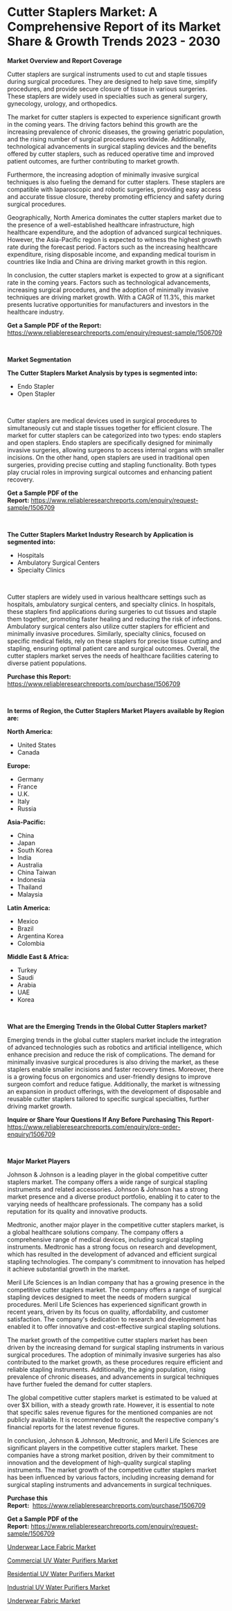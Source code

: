 <p><h1>Cutter Staplers Market: A Comprehensive Report of its Market Share & Growth Trends 2023 - 2030</h1></p><p><strong>Market Overview and Report Coverage</strong></p>
<p><p>Cutter staplers are surgical instruments used to cut and staple tissues during surgical procedures. They are designed to help save time, simplify procedures, and provide secure closure of tissue in various surgeries. These staplers are widely used in specialties such as general surgery, gynecology, urology, and orthopedics.</p><p>The market for cutter staplers is expected to experience significant growth in the coming years. The driving factors behind this growth are the increasing prevalence of chronic diseases, the growing geriatric population, and the rising number of surgical procedures worldwide. Additionally, technological advancements in surgical stapling devices and the benefits offered by cutter staplers, such as reduced operative time and improved patient outcomes, are further contributing to market growth.</p><p>Furthermore, the increasing adoption of minimally invasive surgical techniques is also fueling the demand for cutter staplers. These staplers are compatible with laparoscopic and robotic surgeries, providing easy access and accurate tissue closure, thereby promoting efficiency and safety during surgical procedures.</p><p>Geographically, North America dominates the cutter staplers market due to the presence of a well-established healthcare infrastructure, high healthcare expenditure, and the adoption of advanced surgical techniques. However, the Asia-Pacific region is expected to witness the highest growth rate during the forecast period. Factors such as the increasing healthcare expenditure, rising disposable income, and expanding medical tourism in countries like India and China are driving market growth in this region.</p><p>In conclusion, the cutter staplers market is expected to grow at a significant rate in the coming years. Factors such as technological advancements, increasing surgical procedures, and the adoption of minimally invasive techniques are driving market growth. With a CAGR of 11.3%, this market presents lucrative opportunities for manufacturers and investors in the healthcare industry.</p></p>
<p><strong>Get a Sample PDF of the Report:</strong> <a href="https://www.reliableresearchreports.com/enquiry/request-sample/1506709">https://www.reliableresearchreports.com/enquiry/request-sample/1506709</a></p>
<p>&nbsp;</p>
<p><strong>Market Segmentation</strong></p>
<p><strong>The Cutter Staplers Market Analysis by types is segmented into:</strong></p>
<p><ul><li>Endo Stapler</li><li>Open Stapler</li></ul></p>
<p>&nbsp;</p>
<p><p>Cutter staplers are medical devices used in surgical procedures to simultaneously cut and staple tissues together for efficient closure. The market for cutter staplers can be categorized into two types: endo staplers and open staplers. Endo staplers are specifically designed for minimally invasive surgeries, allowing surgeons to access internal organs with smaller incisions. On the other hand, open staplers are used in traditional open surgeries, providing precise cutting and stapling functionality. Both types play crucial roles in improving surgical outcomes and enhancing patient recovery.</p></p>
<p><strong>Get a Sample PDF of the Report:</strong>&nbsp;<a href="https://www.reliableresearchreports.com/enquiry/request-sample/1506709">https://www.reliableresearchreports.com/enquiry/request-sample/1506709</a></p>
<p>&nbsp;</p>
<p><strong>The Cutter Staplers Market Industry Research by Application is segmented into:</strong></p>
<p><ul><li>Hospitals</li><li>Ambulatory Surgical Centers</li><li>Specialty Clinics</li></ul></p>
<p>&nbsp;</p>
<p><p>Cutter staplers are widely used in various healthcare settings such as hospitals, ambulatory surgical centers, and specialty clinics. In hospitals, these staplers find applications during surgeries to cut tissues and staple them together, promoting faster healing and reducing the risk of infections. Ambulatory surgical centers also utilize cutter staplers for efficient and minimally invasive procedures. Similarly, specialty clinics, focused on specific medical fields, rely on these staplers for precise tissue cutting and stapling, ensuring optimal patient care and surgical outcomes. Overall, the cutter staplers market serves the needs of healthcare facilities catering to diverse patient populations.</p></p>
<p><strong>Purchase this Report:</strong>&nbsp; <a href="https://www.reliableresearchreports.com/purchase/1506709">https://www.reliableresearchreports.com/purchase/1506709</a></p>
<p>&nbsp;</p>
<p><strong>In terms of Region, the Cutter Staplers Market Players available by Region are:</strong></p>
<p>
    <p> <strong> North America: </strong>
        <ul>
            <li>United States</li>
            <li>Canada</li>
        </ul>
        </p> 
    <p> <strong> Europe: </strong>
        <ul>
            <li>Germany</li>
            <li>France</li>
            <li>U.K.</li>
            <li>Italy</li>
            <li>Russia</li>
        </ul>
        </p> 
    <p> <strong> Asia-Pacific: </strong>
        <ul>
            <li>China</li>
            <li>Japan</li>
            <li>South Korea</li>
            <li>India</li>
            <li>Australia</li>
            <li>China Taiwan</li>
            <li>Indonesia</li>
            <li>Thailand</li>
            <li>Malaysia</li>
        </ul>
        </p> 
    <p> <strong> Latin America: </strong>
        <ul>
            <li>Mexico</li>
            <li>Brazil</li>
            <li>Argentina Korea</li>
            <li>Colombia</li>
        </ul>
        </p> 
    <p> <strong> Middle East & Africa: </strong>
        <ul>
            <li>Turkey</li>
            <li>Saudi</li>
            <li>Arabia</li>
            <li>UAE</li>
            <li>Korea</li>
        </ul>
    </p>
    </p>
<p>&nbsp;</p>
<p><strong>What are the Emerging Trends in the Global Cutter Staplers market?</strong></p>
<p><p>Emerging trends in the global cutter staplers market include the integration of advanced technologies such as robotics and artificial intelligence, which enhance precision and reduce the risk of complications. The demand for minimally invasive surgical procedures is also driving the market, as these staplers enable smaller incisions and faster recovery times. Moreover, there is a growing focus on ergonomics and user-friendly designs to improve surgeon comfort and reduce fatigue. Additionally, the market is witnessing an expansion in product offerings, with the development of disposable and reusable cutter staplers tailored to specific surgical specialties, further driving market growth.</p></p>
<p><strong>Inquire or Share Your Questions If Any Before Purchasing This Report</strong>- <a href="https://www.reliableresearchreports.com/enquiry/pre-order-enquiry/1506709">https://www.reliableresearchreports.com/enquiry/pre-order-enquiry/1506709</a></p>
<p>&nbsp;</p>
<p><strong>Major Market Players</strong></p>
<p><p>Johnson & Johnson is a leading player in the global competitive cutter staplers market. The company offers a wide range of surgical stapling instruments and related accessories. Johnson & Johnson has a strong market presence and a diverse product portfolio, enabling it to cater to the varying needs of healthcare professionals. The company has a solid reputation for its quality and innovative products.</p><p>Medtronic, another major player in the competitive cutter staplers market, is a global healthcare solutions company. The company offers a comprehensive range of medical devices, including surgical stapling instruments. Medtronic has a strong focus on research and development, which has resulted in the development of advanced and efficient surgical stapling technologies. The company's commitment to innovation has helped it achieve substantial growth in the market.</p><p>Meril Life Sciences is an Indian company that has a growing presence in the competitive cutter staplers market. The company offers a range of surgical stapling devices designed to meet the needs of modern surgical procedures. Meril Life Sciences has experienced significant growth in recent years, driven by its focus on quality, affordability, and customer satisfaction. The company's dedication to research and development has enabled it to offer innovative and cost-effective surgical stapling solutions.</p><p>The market growth of the competitive cutter staplers market has been driven by the increasing demand for surgical stapling instruments in various surgical procedures. The adoption of minimally invasive surgeries has also contributed to the market growth, as these procedures require efficient and reliable stapling instruments. Additionally, the aging population, rising prevalence of chronic diseases, and advancements in surgical techniques have further fueled the demand for cutter staplers.</p><p>The global competitive cutter staplers market is estimated to be valued at over $X billion, with a steady growth rate. However, it is essential to note that specific sales revenue figures for the mentioned companies are not publicly available. It is recommended to consult the respective company's financial reports for the latest revenue figures.</p><p>In conclusion, Johnson & Johnson, Medtronic, and Meril Life Sciences are significant players in the competitive cutter staplers market. These companies have a strong market position, driven by their commitment to innovation and the development of high-quality surgical stapling instruments. The market growth of the competitive cutter staplers market has been influenced by various factors, including increasing demand for surgical stapling instruments and advancements in surgical techniques.</p></p>
<p><strong>Purchase this Report:</strong>&nbsp;&nbsp;<a href="https://www.reliableresearchreports.com/purchase/1506709">https://www.reliableresearchreports.com/purchase/1506709</a></p>
<p></p>
<p><strong>Get a Sample PDF of the Report:</strong>&nbsp;<a href="https://www.reliableresearchreports.com/enquiry/request-sample/1506709">https://www.reliableresearchreports.com/enquiry/request-sample/1506709</a></p>
<p><p><a href="https://medium.com/@markuspagac2023/underwear-lace-fabric-market-size-growth-forecast-2023-2030-028940e793ff">Underwear Lace Fabric Market</a></p><p><a href="https://www.linkedin.com/pulse/commercial-uv-water-purifiers-market-size-share-global-analysis/">Commercial UV Water Purifiers Market</a></p><p><a href="https://www.linkedin.com/pulse/residential-uv-water-purifiers-market-size-2023-2030-global/">Residential UV Water Purifiers Market</a></p><p><a href="https://www.linkedin.com/pulse/industrial-uv-water-purifiers-market-research-report-unlocks/">Industrial UV Water Purifiers Market</a></p><p><a href="https://medium.com/@joannebell6556/underwear-fabric-market-size-growth-forecast-2023-2030-cef6b6ee4419">Underwear Fabric Market</a></p></p>